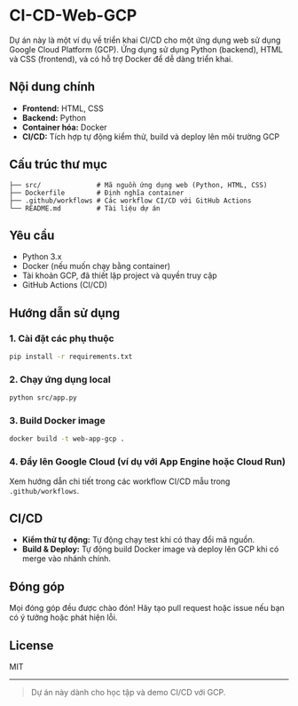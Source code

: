 
# CI-CD-Web-GCP

Dự án này là một ví dụ về triển khai CI/CD cho một ứng dụng web sử dụng Google Cloud Platform (GCP). Ứng dụng sử dụng Python (backend), HTML và CSS (frontend), và có hỗ trợ Docker để dễ dàng triển khai.

## Nội dung chính

- **Frontend:** HTML, CSS
- **Backend:** Python
- **Container hóa:** Docker
- **CI/CD:** Tích hợp tự động kiểm thử, build và deploy lên môi trường GCP

## Cấu trúc thư mục

```text
├── src/              # Mã nguồn ứng dụng web (Python, HTML, CSS)
├── Dockerfile        # Định nghĩa container
├── .github/workflows # Các workflow CI/CD với GitHub Actions
└── README.md         # Tài liệu dự án
```

## Yêu cầu

- Python 3.x
- Docker (nếu muốn chạy bằng container)
- Tài khoản GCP, đã thiết lập project và quyền truy cập
- GitHub Actions (CI/CD)

## Hướng dẫn sử dụng

### 1. Cài đặt các phụ thuộc

```bash
pip install -r requirements.txt
```

### 2. Chạy ứng dụng local

```bash
python src/app.py
```

### 3. Build Docker image

```bash
docker build -t web-app-gcp .
```

### 4. Đẩy lên Google Cloud (ví dụ với App Engine hoặc Cloud Run)

Xem hướng dẫn chi tiết trong các workflow CI/CD mẫu trong `.github/workflows`.

## CI/CD

- **Kiểm thử tự động:** Tự động chạy test khi có thay đổi mã nguồn.
- **Build & Deploy:** Tự động build Docker image và deploy lên GCP khi có merge vào nhánh chính.

## Đóng góp

Mọi đóng góp đều được chào đón! Hãy tạo pull request hoặc issue nếu bạn có ý tưởng hoặc phát hiện lỗi.

## License

MIT

---

> Dự án này dành cho học tập và demo CI/CD với GCP.  
